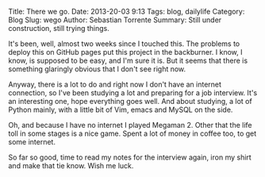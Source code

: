 Title: There we go.
Date: 2013-20-03 9:13
Tags: blog, dailylife
Category: Blog
Slug: wego
Author: Sebastian Torrente
Summary: Still under construction, still trying things.

It's been, well, almost two weeks since I touched this. The problems to deploy this on GitHub pages put this project in the backburner. I know, I know, is supposed to be easy, and I'm sure it is. But it seems that there is something glaringly obvious that I don't see right now.

Anyway, there is a lot to do and right now I don't have an internet connection, so I've been studying a lot and preparing for a job interview. It's an interesting one, hope everything goes well. And about studying, a lot of Python mainly, with a little bit of Vim, emacs and MySQL on the side.

Oh, and because I have no internet I played Megaman 2. Other that the life toll in some stages is a nice game. Spent a lot of money in coffee too, to get some internet.

So far so good, time to read my notes for the interview again, iron my shirt and make that tie know. Wish me luck.
